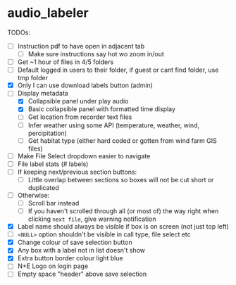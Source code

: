 # audio_labeler

TODOs:
- [ ] Instruction pdf to have open in adjacent tab
  - [ ] Make sure instructions say hot wo zoom in/out
- [ ] Get ~1 hour of files in 4/5 folders
- [ ] Default logged in users to their folder, if guest or cant find folder, use tmp folder
- [x] Only I can use download labels button (admin)
- [ ] Display metadata
  - [x] Collapsible panel under play audio
  - [x] Basic collapsible panel with formatted time display
  - [ ] Get location from recorder text files
  - [ ] Infer weather using some API (temperature, weather, wind, percipitation)
  - [ ] Get habitat type (either hard coded or gotten from wind farm GIS files)
- [ ] Make File Select dropdown easier to navigate
- [ ] File label stats (# labels)
- [ ] If keeping next/previous section buttons:
  - [ ] Little overlap between sections so boxes will not be cut short or duplicated
- [ ] Otherwise:
  - [ ] Scroll bar instead
  - [ ] If you haven't scrolled through all (or most of) the way right when clicking `next file`, give warning notification
- [x] Label name should always be visible if box is on screen (not just top left)
- [ ] `<NULL>` option shouldn't be visible in call type, file select etc
- [x] Change colour of save selection button
- [x] Any box with a label not in list doesn't show
- [x] Extra button border colour light blue
- [ ] N+E Logo on login page
- [ ] Empty space "header" above save selection
